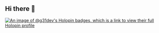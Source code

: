 ## Hi there 👋

<!--
**G31-dev/G31-dev** is a ✨ _special_ ✨ repository because its `README.md` (this file) appears on your GitHub profile.

Here are some ideas to get you started:

- 🔭 I’m currently working on ...
- 🌱 I’m currently learning ...
- 👯 I’m looking to collaborate on ...
- 🤔 I’m looking for help with ...
- 💬 Ask me about ...
- 📫 How to reach me: ...
- 😄 Pronouns: ...
- ⚡ Fun fact: ...
-->

[![An image of @g31dev's Holopin badges, which is a link to view their full Holopin profile](https://holopin.me/g31dev)](https://holopin.io/@g31dev)
